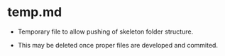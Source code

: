 # temp.md

* Temporary file to allow pushing of skeleton folder structure.

* This may be deleted once proper files are developed and commited.